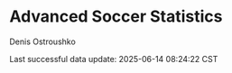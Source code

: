 # Advanced Soccer Statistics
Denis Ostroushko

<!-- gfm -->

Last successful data update: 2025-06-14 08:24:22 CST

